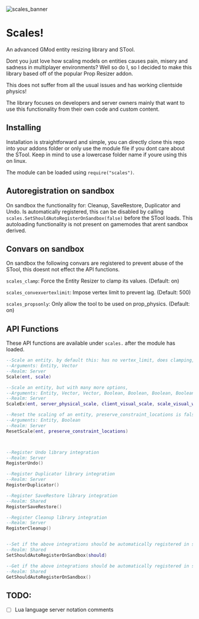 ![scales_banner](https://github.com/WardenPotato/Scales/assets/35919125/3e38592d-a073-44ac-9274-e37d0219e026)


# Scales!
An advanced GMod entity resizing library and STool.

Dont you just love how scaling models on entities causes pain, misery and sadness in multiplayer environments?
Well so do I, so I decided to make this library based off of the popular Prop Resizer addon.

This does not suffer from all the usual issues and has working clientside physics!

The library focuses on developers and server owners mainly that want to use this functionality from their own code and custom content.

## Installing
Installation is straightforward and simple, you can directly clone this repo into your addons folder or only use the module file if you dont care about the STool.
Keep in mind to use a lowercase folder name if youre using this on linux.

The module can be loaded using `require("scales")`.

## Autoregistration on sandbox
On sandbox the functionality for: Cleanup, SaveRestore, Duplicator and Undo. Is automatically registered, this can be disabled by calling `scales.SetShouldAutoRegisterOnSandbox(false)` before the STool loads.
This autoloading functionality is not present on gamemodes that arent sandbox derived.

## Convars on sandbox
On sandbox the following convars are registered to prevent abuse of the STool, this doesnt not effect the API functions.

`scales_clamp`: Force the Entity Resizer to clamp its values. (Default: on)

`scales_convexvertexlimit`: Impose vertex limit to prevent lag. (Default: 500)

`scales_propsonly`: Only allow the tool to be used on prop_physics. (Default: on)

## API Functions
These API functions are available under `scales.` after the module has loaded.

```lua
--Scale an entity. by default this: has no vertex_limit, does clamping, doesnt preserve constraint locations.
--Arguments: Entity, Vector
--Realm: Server
Scale(ent, scale)

--Scale an entity, but with many more options, 
--Arguments: Entity, Vector, Vector, Boolean, Boolean, Boolean, Boolean, Function(msg), Number
--Realm: Server
ScaleEx(ent, server_physical_scale, client_visual_scale, scale_visual_with_physical, disable_client_physics, clamp, preserve_constraint_locations, msg_callback, vertex_limit)

--Reset the scaling of an entity, preserve_constraint_locations is false by default.
--Arguments: Entity, Boolean
--Realm: Server
ResetScale(ent, preserve_constraint_locations)



--Register Undo library integration
--Realm: Server
RegisterUndo()

--Register Duplicator library integration
--Realm: Server
RegisterDuplicator()

--Register SaveRestore library integration
--Realm: Shared
RegisterSaveRestore()

--Register Cleanup library integration
--Realm: Server
RegisterCleanup()


--Set if the above integrations should be automatically registered in sandbox
--Realm: Shared
SetShouldAutoRegisterOnSandbox(should)

--Get if the above integrations should be automatically registered in sandbox
--Realm: Shared
GetShouldAutoRegisterOnSandbox()
```

## TODO:
- [ ] Lua language server notation comments
